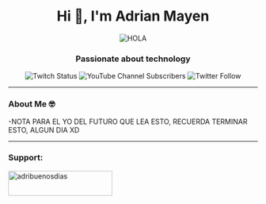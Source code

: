 <h1 align="center">Hi 👋, I'm Adrian Mayen</h1>
<div id=¨top¨ align="center">
  <img alt="HOLA" src="https://media.tenor.com/G6Ue5AGuHAEAAAAd/purah-tears-of-the-kingdom.gif">
</div>
<h3 align="center">Passionate about technology</h3> 
<div id=¨badges¨ align="center">
 <img alt="Twitch Status" src="https://img.shields.io/twitch/status/adribuenosdias?style=for-the-badge&logo=twitch&labelColor=purple"> <img alt="YouTube Channel Subscribers" src="https://img.shields.io/youtube/channel/subscribers/UC_pH4cB04CKCT0a-7J_quZQ?style=for-the-badge&logo=youtube&logoColor=red&label=Youtube"> <img alt="Twitter Follow" src="https://img.shields.io/twitter/follow/AdriBuenosDias?style=for-the-badge&logo=twitter&color=cyan">
</div>

---
### About Me 🤓


   -NOTA PARA EL YO DEL FUTURO QUE LEA ESTO, RECUERDA TERMINAR ESTO, ALGUN DIA XD

---
<h3 align="left">Support:</h3>
<p><a href="https://ko-fi.com/adribuenosdias"> <img align="left" src="https://cdn.ko-fi.com/cdn/kofi3.png?v=3" height="50" width="210" alt="adribuenosdias" /></a></p><br><br>
